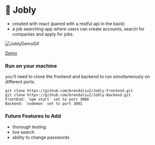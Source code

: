 # 💼 Jobly

- created with react (paired with a restful api in the back)
- a job searching app where users can create accounts, search for companies and apply for jobs.

![JoblyDemoGif](https://user-images.githubusercontent.com/104796562/199823060-f2e17b09-0b66-4960-86aa-e2916e21abd9.gif)

[Demo](https://bjl-jobly-frontend.surge.sh/)

### Run on your machine

you'll need to clone the frontend and backend to run simultaneously on different ports.

```
git clone https://github.com/brendaliu2/Jobly-Frontend.git
git clone https://github.com/brendaliu2/Jobly-Backend.git
FrontEnd: `npm start` set to port 3000
Backend: `nodemon` set to port 3001
```


### Future Features to Add

* thorough testing
* live search
* ability to change passwords

